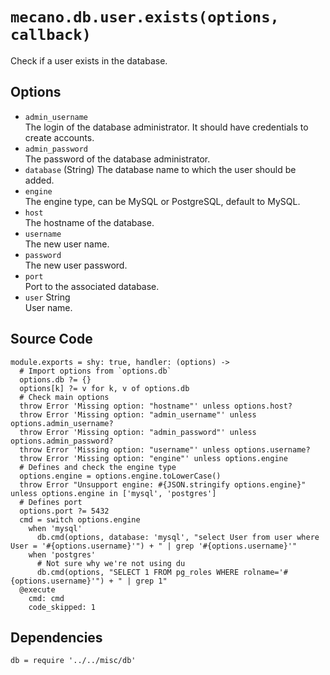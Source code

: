 
# `mecano.db.user.exists(options, callback)`

Check if a user exists in the database.

## Options

*   `admin_username`   
    The login of the database administrator. It should have credentials to 
    create accounts.   
*   `admin_password`   
    The password of the database administrator.
*   `database` (String)
    The database name to which the user should be added.   
*   `engine`      
    The engine type, can be MySQL or PostgreSQL, default to MySQL.   
*   `host`   
    The hostname of the database.   
*   `username`   
    The new user name.   
*   `password`   
    The new user password.   
*   `port`   
    Port to the associated database.   
*   `user` String   
    User name.   

## Source Code

    module.exports = shy: true, handler: (options) ->
      # Import options from `options.db`
      options.db ?= {}
      options[k] ?= v for k, v of options.db
      # Check main options
      throw Error 'Missing option: "hostname"' unless options.host?
      throw Error 'Missing option: "admin_username"' unless options.admin_username?
      throw Error 'Missing option: "admin_password"' unless options.admin_password?
      throw Error 'Missing option: "username"' unless options.username?
      throw Error 'Missing option: "engine"' unless options.engine
      # Defines and check the engine type
      options.engine = options.engine.toLowerCase()
      throw Error "Unsupport engine: #{JSON.stringify options.engine}" unless options.engine in ['mysql', 'postgres']
      # Defines port
      options.port ?= 5432      
      cmd = switch options.engine
        when 'mysql'
          db.cmd(options, database: 'mysql', "select User from user where User = '#{options.username}'") + " | grep '#{options.username}'"
        when 'postgres'
          # Not sure why we're not using du
          db.cmd(options, "SELECT 1 FROM pg_roles WHERE rolname='#{options.username}'") + " | grep 1"
      @execute
        cmd: cmd
        code_skipped: 1

## Dependencies

    db = require '../../misc/db'
